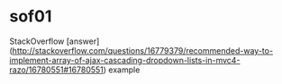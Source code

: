 sof01
=====

StackOverflow [answer] (http://stackoverflow.com/questions/16779379/recommended-way-to-implement-array-of-ajax-cascading-dropdown-lists-in-mvc4-razo/16780551#16780551) example
